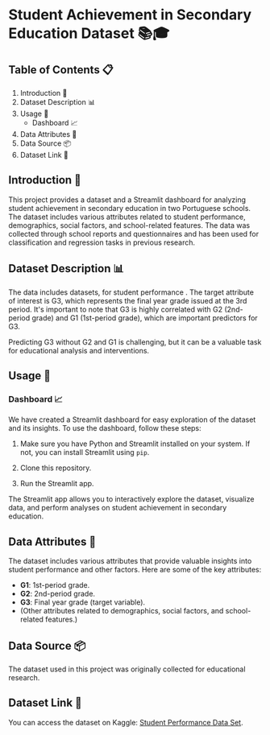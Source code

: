 # Student Achievement in Secondary Education Dataset 📚🎓

## Table of Contents 📋
1. Introduction 🌟
2. Dataset Description 📊
3. Usage 🚀
    - Dashboard 📈
4. Data Attributes 📖
5. Data Source 📦
6. Dataset Link 🔗

## Introduction 📝

This project provides a dataset and a Streamlit dashboard for analyzing student achievement in secondary education in two Portuguese schools. The dataset includes various attributes related to student performance, demographics, social factors, and school-related features. The data was collected through school reports and questionnaires and has been used for classification and regression tasks in previous research.

## Dataset Description 📊

The data includes datasets, for student performance . The target attribute of interest is G3, which represents the final year grade issued at the 3rd period. It's important to note that G3 is highly correlated with G2 (2nd-period grade) and G1 (1st-period grade), which are important predictors for G3.

Predicting G3 without G2 and G1 is challenging, but it can be a valuable task for educational analysis and interventions.

## Usage 🚀

### Dashboard 📈

We have created a Streamlit dashboard for easy exploration of the dataset and its insights. To use the dashboard, follow these steps:

1. Make sure you have Python and Streamlit installed on your system. If not, you can install Streamlit using `pip`.

2. Clone this repository.

3. Run the Streamlit app.

The Streamlit app allows you to interactively explore the dataset, visualize data, and perform analyses on student achievement in secondary education.

## Data Attributes 📖

The dataset includes various attributes that provide valuable insights into student performance and other factors. Here are some of the key attributes:

- **G1**: 1st-period grade.
- **G2**: 2nd-period grade.
- **G3**: Final year grade (target variable).
- (Other attributes related to demographics, social factors, and school-related features.)

## Data Source 📦

The dataset used in this project was originally collected for educational research.

## Dataset Link 🔗

You can access the dataset on Kaggle: [Student Performance Data Set](https://www.kaggle.com/datasets/larsen0966/student-performance-data-set/data).


